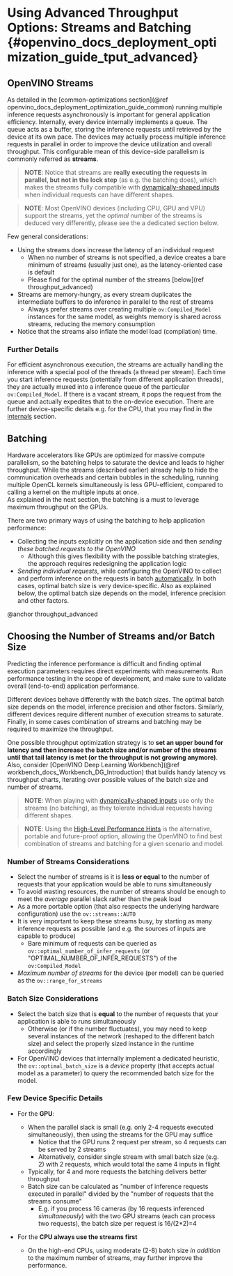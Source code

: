 # Using Advanced Throughput Options: Streams and Batching {#openvino_docs_deployment_optimization_guide_tput_advanced}

## OpenVINO Streams
As detailed in the [common-optimizations section](@ref openvino_docs_deployment_optimization_guide_common) running multiple inference requests asynchronously is important for general application efficiency.
Internally, every device internally implements a queue. The queue acts as a buffer, storing the inference requests until retrieved by the device at its own pace. 
The devices may actually process multiple inference requests in parallel in order to improve the device utilization and overall throughput.
This configurable mean of this device-side parallelism is commonly referred as **streams**.

> **NOTE**: Notice that streams are **really executing the requests in parallel, but not in the lock step** (as e.g. the batching does), which makes the streams fully compatible with [dynamically-shaped inputs](../OV_Runtime_UG/ov_dynamic_shapes.md) when individual requests can have different shapes.

> **NOTE**: Most OpenVINO devices (including CPU, GPU and VPU) support the streams, yet the _optimal_ number of the streams is deduced very differently, please see the a dedicated section below.

Few general considerations:
* Using the streams does increase the latency of an individual request
   * When no number of streams is not specified, a device creates a bare minimum of streams (usually just one), as the latency-oriented case is default
   * Please find for the optimal number of the streams [below](ref throughput_advanced)
* Streams are memory-hungry, as every stream duplicates the intermediate buffers to do inference in parallel to the rest of streams
   * Always prefer streams over creating multiple `ov:Compiled_Model` instances for the same model, as weights memory is shared across streams, reducing the memory consumption
* Notice that the streams also inflate the model load (compilation) time.

### Further Details
For efficient asynchronous execution, the streams are actually handling the inference with a special pool of the threads (a thread per stream).
Each time you start inference requests (potentially from different application threads), they are actually muxed into a inference queue of the particular `ov:Compiled_Model`. 
If there is a vacant stream, it pops the request from the queue and actually expedites that to the on-device execution.
There are further device-specific details e.g. for the CPU, that you may find in the [internals](dldt_deployment_optimization_internals.md) section.

## Batching
Hardware accelerators like GPUs are optimized for massive compute parallelism, so the batching helps to saturate the device and leads to higher throughput.
While the streams (described earlier) already help to hide the communication overheads and certain bubbles in the scheduling, running multiple OpenCL kernels simultaneously is less GPU-efficient, compared to calling a kernel on the multiple inputs at once.   
As explained in the next section, the batching is a must to leverage maximum throughput on the GPUs.

There are two primary ways of using the batching to help application performance:
* Collecting the inputs explicitly on the application side and then _sending these batched requests to the OpenVINO_
   * Although this gives flexibility with the possible batching strategies, the approach requires redesigning the application logic
* _Sending individual requests_, while configuring the OpenVINO to collect and perform inference on the requests in batch [automatically](../OV_Runtime_UG/automatic_batching.md).
In both cases, optimal batch size is very device-specific. Also as explained below, the optimal batch size depends on the model, inference precision and other factors.

@anchor throughput_advanced
## Choosing the Number of Streams and/or Batch Size
Predicting the inference performance is difficult and finding optimal execution parameters requires direct experiments with measurements.
Run performance testing in the scope of development, and make sure to validate overall (end-to-end) application performance.

Different devices behave differently with the batch sizes. The optimal batch size depends on the model, inference precision and other factors.
Similarly, different devices require different number of execution streams to saturate.
Finally, in some cases  combination of streams and batching may be required to maximize the throughput.

One possible throughput optimization strategy is to **set an upper bound for latency and then increase the batch size and/or number of the streams until that tail latency is met (or the throughput is not growing anymore)**.
Also, consider [OpenVINO Deep Learning Workbench](@ref workbench_docs_Workbench_DG_Introduction) that builds handy latency vs throughput charts, iterating over possible values of the batch size and number of streams.

> **NOTE**: When playing with [dynamically-shaped inputs](../OV_Runtime_UG/ov_dynamic_shapes.md) use only the streams (no batching), as they tolerate individual requests having different shapes. 

> **NOTE**: Using the [High-Level Performance Hints](./dldt_deployment_optimization_hints.md) is the alternative,  portable and future-proof option, allowing the OpenVINO to find best combination of streams and batching for a given scenario and model. 

### Number of Streams Considerations
* Select the number of streams is it is **less or equal** to the number of requests that your application would be able to runs simultaneously
* To avoid wasting resources, the number of streams should be enough to meet the _average_ parallel slack rather than the peak load
* As a more portable option (that also respects the underlying hardware configuration) use the `ov::streams::AUTO`
* It is very important to keep these streams busy, by starting as many inference requests as possible (and e.g. the sources of inputs are capable to produce)
   * Bare minimum of requests can be queried as `ov::optimal_number_of_infer_requests` (or "OPTIMAL_NUMBER_OF_INFER_REQUESTS") of the  `ov:Compiled_Model` 
* _Maximum number of streams_ for the device (per model) can be queried as the `ov::range_for_streams`

### Batch Size Considerations
* Select the batch size that is **equal** to the number of requests that your application is able to runs simultaneously
   * Otherwise (or if the number fluctuates), you may need to keep several instances of the network (reshaped to the different batch size) and select the properly sized instance in the runtime accordingly 
* For OpenVINO devices that internally implement a dedicated heuristic, the `ov::optimal_batch_size` is a _device_ property (that accepts actual model as a parameter) to query the recommended batch size for the model.


### Few Device Specific Details
* For the **GPU**:
   * When the parallel slack is small (e.g. only 2-4 requests executed simultaneously), then using the streams for the GPU may suffice
      * Notice that the GPU runs 2 request per stream, so 4 requests can be served by 2 streams
      * Alternatively, consider single stream with small batch size (e.g. 2) with 2 requests, which would total the same 4 inputs in flight
   * Typically, for 4 and more requests the batching delivers better throughput
   * Batch size can be calculated as "number of inference requests executed in parallel" divided by the "number of requests that the streams consume"
      * E.g. if you process 16 cameras (by 16 requests inferenced _simultaneously_) with the two GPU streams (each can process two requests), the batch size per request is 16/(2*2)=4 

* For the **CPU always use the streams first**
   * On the high-end CPUs, using moderate (2-8) batch size _in addition_ to the maximum number of streams, may further improve the performance.

